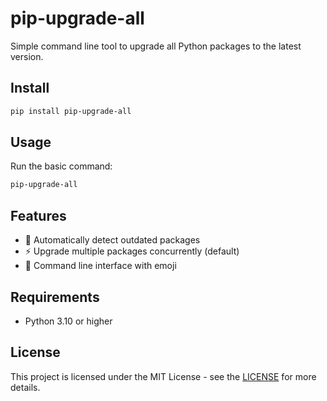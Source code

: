 # pip-upgrade-all  

Simple command line tool to upgrade all Python packages to the latest version.

## Install

```bash
pip install pip-upgrade-all
```

## Usage

Run the basic command:

```bash
pip-upgrade-all
```


## Features

- 🔄 Automatically detect outdated packages
- ⚡ Upgrade multiple packages concurrently (default)
- 🎯 Command line interface with emoji

## Requirements

- Python 3.10 or higher

## License

This project is licensed under the MIT License - see the [LICENSE](LICENSE) for more details. 